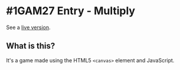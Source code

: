# #1GAM27 Entry - Multiply

See a [live version](http://falconerd.com/multiply/).

## What is this?

It's a game made using the HTML5 `<canvas>` element and JavaScript.
